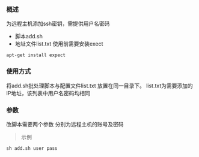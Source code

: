 ### 概述
为远程主机添加ssh密钥，需提供用户名密码
* 脚本add.sh
* 地址文件list.txt
使用前需要安装exect
```
apt-get install expect
```
### 使用方式
将add.sh批处理脚本与配置文件list.txt 放置在同一目录下。
list.txt为需要添加的IP地址，该列表中用户名密码均相同
### 参数

改脚本需要两个参数
分别为远程主机的账号及密码

>示例
```
sh add.sh user pass
```
